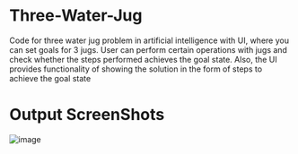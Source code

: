 # Three-Water-Jug
Code for three water jug problem in artificial intelligence with UI, where you can set goals for 3 jugs. User can perform certain operations with jugs and check whether the steps performed achieves the goal state. Also, the UI provides functionality of showing the solution in the form of steps to achieve the goal state

# Output ScreenShots
![image](https://github.com/user-attachments/assets/d46e2b24-3290-4ebb-bdd0-2b5c428389c9)
